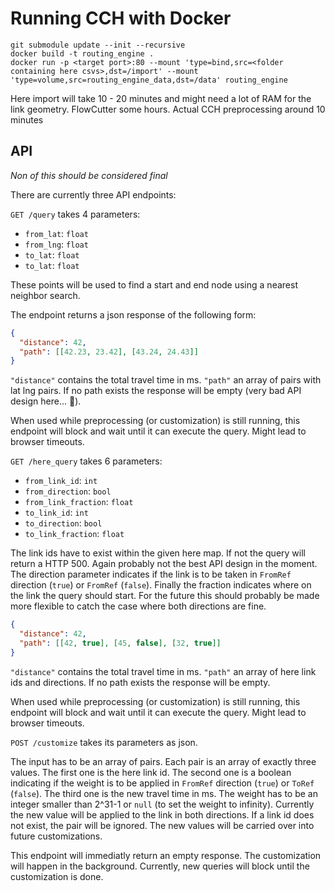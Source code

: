 # Running CCH with Docker

```
git submodule update --init --recursive
docker build -t routing_engine .
docker run -p <target port>:80 --mount 'type=bind,src=<folder containing here csvs>,dst=/import' --mount 'type=volume,src=routing_engine_data,dst=/data' routing_engine
```

Here import will take 10 - 20 minutes and might need a lot of RAM for the link geometry.
FlowCutter some hours.
Actual CCH preprocessing around 10 minutes

## API

*Non of this should be considered final*

There are currently three API endpoints:

`GET /query` takes 4 parameters:

* `from_lat`: `float`
* `from_lng`: `float`
* `to_lat`: `float`
* `to_lat`: `float`

These points will be used to find a start and end node using a nearest neighbor search.

The endpoint returns a json response of the following form:

```json
{
  "distance": 42,
  "path": [[42.23, 23.42], [43.24, 24.43]]
}
```

`"distance"` contains the total travel time in ms.
`"path"` an array of pairs with lat lng pairs.
If no path exists the response will be empty (very bad API design here... 🙈).

When used while preprocessing (or customization) is still running, this endpoint will block and wait until it can execute the query.
Might lead to browser timeouts.

`GET /here_query` takes 6 parameters:

* `from_link_id`: `int`
* `from_direction`: `bool`
* `from_link_fraction`: `float`
* `to_link_id`: `int`
* `to_direction`: `bool`
* `to_link_fraction`: `float`

The link ids have to exist within the given here map.
If not the query will return a HTTP 500.
Again probably not the best API design in the moment.
The direction parameter indicates if the link is to be taken in `FromRef` direction (`true`) or `FromRef` (`false`).
Finally the fraction indicates where on the link the query should start.
For the future this should probably be made more flexible to catch the case where both directions are fine.

```json
{
  "distance": 42,
  "path": [[42, true], [45, false], [32, true]]
}
```

`"distance"` contains the total travel time in ms.
`"path"` an array of here link ids and directions.
If no path exists the response will be empty.

When used while preprocessing (or customization) is still running, this endpoint will block and wait until it can execute the query.
Might lead to browser timeouts.

`POST /customize` takes its parameters as json.

The input has to be an array of pairs.
Each pair is an array of exactly three values.
The first one is the here link id.
The second one is a boolean indicating if the weight is to be applied in `FromRef` direction (`true`) or `ToRef` (`false`).
The third one is the new travel time in ms.
The weight has to be an integer smaller than 2^31-1 or `null` (to set the weight to infinity).
Currently the new value will be applied to the link in both directions.
If a link id does not exist, the pair will be ignored.
The new values will be carried over into future customizations.

This endpoint will immediatly return an empty response.
The customization will happen in the background.
Currently, new queries will block until the customization is done.
